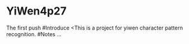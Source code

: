 # YiWen4p27
The first push
#Introduce
<This is a project for yiwen character pattern recognition.
#Notes
...
